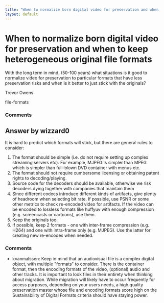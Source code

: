 ```yaml
---
title: "When to normalize born digital video for preservation and when to keep heterogeneous original file formats"
layout: default
---
```

When to normalize born digital video for preservation and when to keep heterogeneous original file formats
=====================
With the long term in mind, (50-100 years) what situations is it good to
normalize video for preservation to particular formats that have less
preservation risks and when is it better to just stick with the
originals?

Trevor Owens

<div class="tags"><span class="tag">file-formats</span></div>

### Comments ###


Answer by wizzard0
----------------
It is hard to predict which formats will stick, but there are general
rules to consider:

1.  The format should be simple (i.e. do not require setting up complex
    streaming servers etc). For example, MJPEG is simpler than MPEG
    which is simpler than full-blown DVD container with menus etc.
2.  The format should not require cumbersome licensing or obtaining
    patent rights to decoding/playing.
3.  Source code for the decoders should be available, otherwise we risk
    decoders dying together with companies that maintain them
4.  Since different codecs introduce different kinds of artifacts, give
    plenty of headroom when selecting bit rate. If possible, use PSNR or
    some other metrics to check re-encoded video for artifacts. If the
    video can be encoded to lossless formats like huffyuv with enough
    compression (e.g. screencasts or cartoons), use them.
5.  Keep the originals too.
6.  If possible, keep 2 formats - one with inter-frame compression (e.g.
    H264) and one with intra-frame only (e.g. MJPEG). Use the latter for
    creating new re-encodes when needed.


### Comments ###
* kvanmalssen: Keep in mind that an audiovisual file is a complex digital object, with
multiple "formats" to consider. There is the container format, then the
encoding formats of the video, (optional) audio and other tracks. It is
important to look files in their entirety when thinking about migration.
While migration will likely have to occur frequently for access
purposes, depending on your users needs, a high quality preservation
master whose file and encoding formats score high on the Sustainability
of Digital Formats criteria should have staying power.

